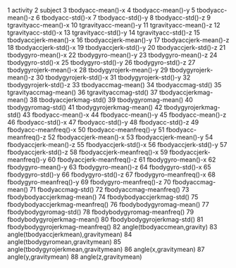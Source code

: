1 activity
2 subject
3 tbodyacc-mean()-x
4 tbodyacc-mean()-y
5 tbodyacc-mean()-z
6 tbodyacc-std()-x
7 tbodyacc-std()-y
8 tbodyacc-std()-z
9 tgravityacc-mean()-x
10 tgravityacc-mean()-y
11 tgravityacc-mean()-z
12 tgravityacc-std()-x
13 tgravityacc-std()-y
14 tgravityacc-std()-z
15 tbodyaccjerk-mean()-x
16 tbodyaccjerk-mean()-y
17 tbodyaccjerk-mean()-z
18 tbodyaccjerk-std()-x
19 tbodyaccjerk-std()-y
20 tbodyaccjerk-std()-z
21 tbodygyro-mean()-x
22 tbodygyro-mean()-y
23 tbodygyro-mean()-z
24 tbodygyro-std()-x
25 tbodygyro-std()-y
26 tbodygyro-std()-z
27 tbodygyrojerk-mean()-x
28 tbodygyrojerk-mean()-y
29 tbodygyrojerk-mean()-z
30 tbodygyrojerk-std()-x
31 tbodygyrojerk-std()-y
32 tbodygyrojerk-std()-z
33 tbodyaccmag-mean()
34 tbodyaccmag-std()
35 tgravityaccmag-mean()
36 tgravityaccmag-std()
37 tbodyaccjerkmag-mean()
38 tbodyaccjerkmag-std()
39 tbodygyromag-mean()
40 tbodygyromag-std()
41 tbodygyrojerkmag-mean()
42 tbodygyrojerkmag-std()
43 fbodyacc-mean()-x
44 fbodyacc-mean()-y
45 fbodyacc-mean()-z
46 fbodyacc-std()-x
47 fbodyacc-std()-y
48 fbodyacc-std()-z
49 fbodyacc-meanfreq()-x
50 fbodyacc-meanfreq()-y
51 fbodyacc-meanfreq()-z
52 fbodyaccjerk-mean()-x
53 fbodyaccjerk-mean()-y
54 fbodyaccjerk-mean()-z
55 fbodyaccjerk-std()-x
56 fbodyaccjerk-std()-y
57 fbodyaccjerk-std()-z
58 fbodyaccjerk-meanfreq()-x
59 fbodyaccjerk-meanfreq()-y
60 fbodyaccjerk-meanfreq()-z
61 fbodygyro-mean()-x
62 fbodygyro-mean()-y
63 fbodygyro-mean()-z
64 fbodygyro-std()-x
65 fbodygyro-std()-y
66 fbodygyro-std()-z
67 fbodygyro-meanfreq()-x
68 fbodygyro-meanfreq()-y
69 fbodygyro-meanfreq()-z
70 fbodyaccmag-mean()
71 fbodyaccmag-std()
72 fbodyaccmag-meanfreq()
73 fbodybodyaccjerkmag-mean()
74 fbodybodyaccjerkmag-std()
75 fbodybodyaccjerkmag-meanfreq()
76 fbodybodygyromag-mean()
77 fbodybodygyromag-std()
78 fbodybodygyromag-meanfreq()
79 fbodybodygyrojerkmag-mean()
80 fbodybodygyrojerkmag-std()
81 fbodybodygyrojerkmag-meanfreq()
82 angle(tbodyaccmean,gravity)
83 angle(tbodyaccjerkmean),gravitymean)
84 angle(tbodygyromean,gravitymean)
85 angle(tbodygyrojerkmean,gravitymean)
86 angle(x,gravitymean)
87 angle(y,gravitymean)
88 angle(z,gravitymean)
